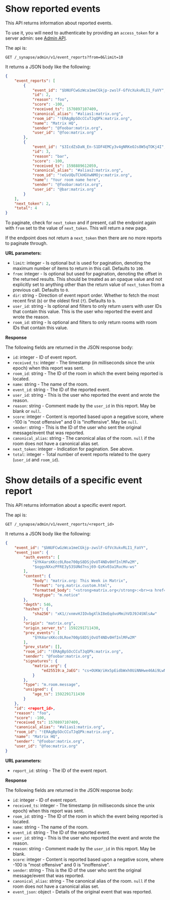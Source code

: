 # Show reported events

This API returns information about reported events.

To use it, you will need to authenticate by providing an `access_token`
for a server admin: see [Admin API](../usage/administration/admin_api/).

The api is:
```
GET /_synapse/admin/v1/event_reports?from=0&limit=10
```

It returns a JSON body like the following:

```json
{
    "event_reports": [
        {
            "event_id": "$bNUFCwGzWca1meCGkjp-zwslF-GfVcXukvRLI1_FaVY",
            "id": 2,
            "reason": "foo",
            "score": -100,
            "received_ts": 1570897107409,
            "canonical_alias": "#alias1:matrix.org",
            "room_id": "!ERAgBpSOcCCuTJqQPk:matrix.org",
            "name": "Matrix HQ",
            "sender": "@foobar:matrix.org",
            "user_id": "@foo:matrix.org"
        },
        {
            "event_id": "$3IcdZsDaN_En-S1DF4EMCy3v4gNRKeOJs8W5qTOKj4I",
            "id": 3,
            "reason": "bar",
            "score": -100,
            "received_ts": 1598889612059,
            "canonical_alias": "#alias2:matrix.org",
            "room_id": "!eGvUQuTCkHGVwNMOjv:matrix.org",
            "name": "Your room name here",
            "sender": "@foobar:matrix.org",
            "user_id": "@bar:matrix.org"
        }
    ],
    "next_token": 2,
    "total": 4
}
```

To paginate, check for `next_token` and if present, call the endpoint again with `from`
set to the value of `next_token`. This will return a new page.

If the endpoint does not return a `next_token` then there are no more reports to
paginate through.

**URL parameters:**

* `limit`: integer - Is optional but is used for pagination, denoting the maximum number
  of items to return in this call. Defaults to `100`.
* `from`: integer - Is optional but used for pagination, denoting the offset in the
  returned results. This should be treated as an opaque value and not explicitly set to
  anything other than the return value of `next_token` from a previous call. Defaults to `0`.
* `dir`: string - Direction of event report order. Whether to fetch the most recent
  first (`b`) or the oldest first (`f`). Defaults to `b`.
* `user_id`: string - Is optional and filters to only return users with user IDs that
  contain this value. This is the user who reported the event and wrote the reason.
* `room_id`: string - Is optional and filters to only return rooms with room IDs that
  contain this value.

**Response**

The following fields are returned in the JSON response body:

* `id`: integer - ID of event report.
* `received_ts`: integer - The timestamp (in milliseconds since the unix epoch) when this
  report was sent.
* `room_id`: string - The ID of the room in which the event being reported is located.
* `name`: string - The name of the room.
* `event_id`: string - The ID of the reported event.
* `user_id`: string - This is the user who reported the event and wrote the reason.
* `reason`: string - Comment made by the `user_id` in this report. May be blank or `null`.
* `score`: integer - Content is reported based upon a negative score, where -100 is
  "most offensive" and 0 is "inoffensive". May be `null`.
* `sender`: string - This is the ID of the user who sent the original message/event that
  was reported.
* `canonical_alias`: string - The canonical alias of the room. `null` if the room does not
  have a canonical alias set.
* `next_token`: integer - Indication for pagination. See above.
* `total`: integer - Total number of event reports related to the query
  (`user_id` and `room_id`).

# Show details of a specific event report

This API returns information about a specific event report.

The api is:
```
GET /_synapse/admin/v1/event_reports/<report_id>
```

It returns a JSON body like the following:

```json
{
    "event_id": "$bNUFCwGzWca1meCGkjp-zwslF-GfVcXukvRLI1_FaVY",
    "event_json": {
        "auth_events": [
            "$YK4arsKKcc0LRoe700pS8DSjOvUT4NDv0HfInlMFw2M",
            "$oggsNXxzPFRE3y53SUNd7nsj69-QzKv03a1RucHu-ws"
        ],
        "content": {
            "body": "matrix.org: This Week in Matrix",
            "format": "org.matrix.custom.html",
            "formatted_body": "<strong>matrix.org</strong>:<br><a href=\"https://matrix.org/blog/\"><strong>This Week in Matrix</strong></a>",
            "msgtype": "m.notice"
        },
        "depth": 546,
        "hashes": {
            "sha256": "xK1//xnmvHJIOvbgXlkI8eEqdvoMmihVDJ9J4SNlsAw"
        },
        "origin": "matrix.org",
        "origin_server_ts": 1592291711430,
        "prev_events": [
            "$YK4arsKKcc0LRoe700pS8DSjOvUT4NDv0HfInlMFw2M"
        ],
        "prev_state": [],
        "room_id": "!ERAgBpSOcCCuTJqQPk:matrix.org",
        "sender": "@foobar:matrix.org",
        "signatures": {
            "matrix.org": {
                "ed25519:a_JaEG": "cs+OUKW/iHx5pEidbWxh0UiNNHwe46Ai9LwNz+Ah16aWDNszVIe2gaAcVZfvNsBhakQTew51tlKmL2kspXk/Dg"
            }
        },
        "type": "m.room.message",
        "unsigned": {
            "age_ts": 1592291711430
        }
    },
    "id": <report_id>,
    "reason": "foo",
    "score": -100,
    "received_ts": 1570897107409,
    "canonical_alias": "#alias1:matrix.org",
    "room_id": "!ERAgBpSOcCCuTJqQPk:matrix.org",
    "name": "Matrix HQ",
    "sender": "@foobar:matrix.org",
    "user_id": "@foo:matrix.org"
}
```

**URL parameters:**

* `report_id`: string - The ID of the event report.

**Response**

The following fields are returned in the JSON response body:

* `id`: integer - ID of event report.
* `received_ts`: integer - The timestamp (in milliseconds since the unix epoch) when this
  report was sent.
* `room_id`: string - The ID of the room in which the event being reported is located.
* `name`: string - The name of the room.
* `event_id`: string - The ID of the reported event.
* `user_id`: string - This is the user who reported the event and wrote the reason.
* `reason`: string - Comment made by the `user_id` in this report. May be blank.
* `score`: integer - Content is reported based upon a negative score, where -100 is
  "most offensive" and 0 is "inoffensive".
* `sender`: string - This is the ID of the user who sent the original message/event that
  was reported.
* `canonical_alias`: string - The canonical alias of the room. `null` if the room does not
  have a canonical alias set.
* `event_json`: object - Details of the original event that was reported.
